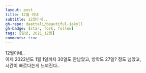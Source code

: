 ```yaml
---
layout: post
title: 12월 이네
subtitle: 12월이네..
gh-repo: daattali/beautiful-jekyll
gh-badge: [star, fork, follow]
tags: [일상, 2021_12월]
comments: true
---
```


12월이네..  
이제 2022년도 1월 1일까지 30일도 안남았고, 방학도 27일? 정도 넘았고,  
시간이 빠르다는게 느껴진다..
